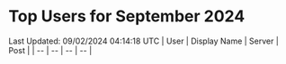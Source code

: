 # Top Users for September 2024
Last Updated: 09/02/2024 04:14:18 UTC
| User | Display Name | Server | Post |
| -- | -- | -- | -- |
